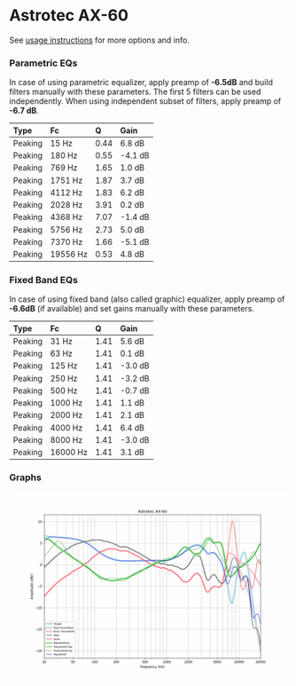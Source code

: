 # Astrotec AX-60
See [usage instructions](https://github.com/jaakkopasanen/AutoEq#usage) for more options and info.

### Parametric EQs
In case of using parametric equalizer, apply preamp of **-6.5dB** and build filters manually
with these parameters. The first 5 filters can be used independently.
When using independent subset of filters, apply preamp of **-6.7 dB**.

| Type    | Fc       |    Q | Gain    |
|:--------|:---------|:-----|:--------|
| Peaking | 15 Hz    | 0.44 | 6.8 dB  |
| Peaking | 180 Hz   | 0.55 | -4.1 dB |
| Peaking | 769 Hz   | 1.65 | 1.0 dB  |
| Peaking | 1751 Hz  | 1.87 | 3.7 dB  |
| Peaking | 4112 Hz  | 1.83 | 6.2 dB  |
| Peaking | 2028 Hz  | 3.91 | 0.2 dB  |
| Peaking | 4368 Hz  | 7.07 | -1.4 dB |
| Peaking | 5756 Hz  | 2.73 | 5.0 dB  |
| Peaking | 7370 Hz  | 1.66 | -5.1 dB |
| Peaking | 19556 Hz | 0.53 | 4.8 dB  |

### Fixed Band EQs
In case of using fixed band (also called graphic) equalizer, apply preamp of **-6.6dB**
(if available) and set gains manually with these parameters.

| Type    | Fc       |    Q | Gain    |
|:--------|:---------|:-----|:--------|
| Peaking | 31 Hz    | 1.41 | 5.6 dB  |
| Peaking | 63 Hz    | 1.41 | 0.1 dB  |
| Peaking | 125 Hz   | 1.41 | -3.0 dB |
| Peaking | 250 Hz   | 1.41 | -3.2 dB |
| Peaking | 500 Hz   | 1.41 | -0.7 dB |
| Peaking | 1000 Hz  | 1.41 | 1.1 dB  |
| Peaking | 2000 Hz  | 1.41 | 2.1 dB  |
| Peaking | 4000 Hz  | 1.41 | 6.4 dB  |
| Peaking | 8000 Hz  | 1.41 | -3.0 dB |
| Peaking | 16000 Hz | 1.41 | 3.1 dB  |

### Graphs
![](./Astrotec%20AX-60.png)